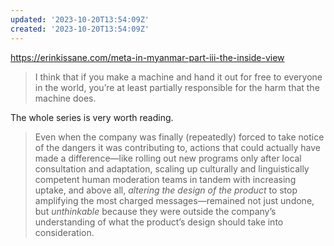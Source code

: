 ```yaml
---
updated: '2023-10-20T13:54:09Z'
created: '2023-10-20T13:54:09Z'
---
```

https://erinkissane.com/meta-in-myanmar-part-iii-the-inside-view

> I think that if you make a machine and hand it out for free to everyone in the world, you’re at least partially responsible for the harm that the machine does.

The whole series is very worth reading.

> Even when the company was finally (repeatedly) forced to take notice of the dangers it was contributing to, actions that could actually have made a difference—like rolling out new programs only after local consultation and adaptation, scaling up culturally and linguistically competent human moderation teams in tandem with increasing uptake, and above all, _altering the design of the product_ to stop amplifying the most charged messages—remained not just undone, but _unthinkable_ because they were outside the company’s understanding of what the product’s design should take into consideration.